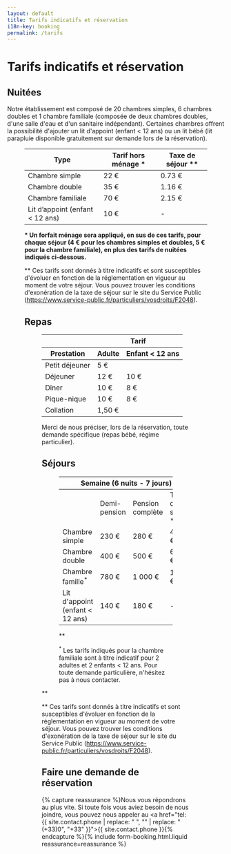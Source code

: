 ```yaml
---
layout: default
title: Tarifs indicatifs et réservation
i18n-key: booking
permalink: /tarifs
---
```

# Tarifs indicatifs et réservation

## Nuitées

Notre établissement est composé de 20 chambres simples, 6 chambres doubles et 1 chambre familiale (composée de deux chambres doubles, d'une salle d'eau et d'un sanitaire indépendant). Certaines chambres offrent la possibilité d'ajouter un lit d'appoint (enfant < 12 ans) ou un lit bébé (lit parapluie disponible gratuitement sur demande lors de la réservation). 

<figure>
    <table>
    <thead>
        <tr>
        <th>Type</th>
        <th class="price">Tarif hors ménage *</th>
        <th>Taxe de séjour **</th>
        </tr>
    </thead>
    <tbody>
        <tr>
        <td>Chambre simple</td>
        <td class="price">22 €</td>
        <td>0.73 €</td>
        </tr>
        <tr>
        <td>Chambre double</td>
        <td class="price">35 €</td>
        <td>1.16 €</td>
        </tr>
        <tr>
        <td>Chambre familiale</td>
        <td class="price">70 €</td>
        <td>2.15 €</td>
        </tr>
        <tr>
        <td>Lit d’appoint (enfant &lt; 12 ans)</td>
        <td class="price">10 €</td>
        <td> - </td>
        </tr>
    </tbody>
    </table>

**\* Un forfait ménage sera appliqué, en sus de ces tarifs, pour chaque séjour (4 € pour les chambres simples et doubles, 5 € pour la chambre familiale), en plus des tarifs de nuitées indiqués ci-dessous.**

** Ces tarifs sont donnés à titre indicatifs et sont susceptibles d'évoluer en fonction de la réglementation en vigueur au moment de votre séjour. Vous pouvez trouver les conditions d'exonération de la taxe de séjour sur le site du Service Public (https://www.service-public.fr/particuliers/vosdroits/F2048).

## Repas

<figure>
    <table>
    <thead>
        <tr>
        <th></th>
        <th colspan="2">Tarif</th>
        </tr>
        <tr>
        <th>Prestation</th>
        <th>Adulte</th>
        <th>Enfant < 12 ans</th>
        </tr>
    </thead>
    <tbody>
        <tr>
        <td>Petit déjeuner</td>
        <td colspan="2" class="price">5 €</td>
        </tr>
        <tr>
        <td>Déjeuner</td>
        <td class="price">12 €</td>
        <td class="price">10 €</td>
        </tr>
        <tr>
        <td>Dîner</td>
        <td class="price">10 €</td>
        <td class="price">8 €</td>
        </tr>
        <tr>
        <td>Pique-nique</td>
        <td class="price">10 €</td>
        <td class="price">8 €</td>
        </tr>
        <tr>
        <td>Collation</td>
        <td colspan="2" class="price">1,50 €</td>
        </tr>
    </tbody>
    </table>
    

Merci de nous préciser, lors de la réservation, toute demande spécifique (repas bébé, régime particulier). 

## Séjours

<figure>
    <table>
        <thead>
            <tr>
                <th colspan="5">Semaine (6 nuits - 7 jours)</th>
            </tr>
        </thead>
        <tbody>
            <tr>
                <td></td>
                <td>Demi-pension</td>
                <td>Pension complète</td>
                <td>Taxe de séjour **</td>
            </tr>
            <tr>
                <td>Chambre simple</td>
                <td class="price">230 €</td>
                <td class="price">280 €</td>
                <td class="price">4.38 €</td>
            </tr>
            <tr>
                <td>Chambre double</td>
                <td class="price">400 €</td>
                <td class="price">500 €</td>
                <td class="price">6.96 €</td>
            </tr>
            <tr>
                <td>Chambre famille<sup>*</sup></td>
                <td class="price">780 €</td>
                <td class="price">1 000 €</td>
                <td class="price">12.90 €</td>
            </tr>
            <tr>
                <td>Lit d'appoint (enfant < 12 ans)</td>
                <td class="price">140 €</td>
                <td class="price">180 €</td>
                <td class="price"> - </td>
            </tr>
        </tbody>
    </table>
   

 **<figcaption><sup>*</sup> Les tarifs indiqués pour la chambre familiale sont à titre indicatif pour 2 adultes et 2 enfants < 12 ans. Pour toute demande particulière, n'hésitez pas à nous contacter.</figcaption>
</figure>**

** Ces tarifs sont donnés à titre indicatifs et sont susceptibles d'évoluer en fonction de la réglementation en vigueur au moment de votre séjour. Vous pouvez trouver les conditions d'exonération de la taxe de séjour sur le site du Service Public (https://www.service-public.fr/particuliers/vosdroits/F2048).

## Faire une demande de réservation

{% capture reassurance %}Nous vous répondrons au plus vite. Si toute fois vous aviez besoin de nous joindre, vous pouvez nous appeler au <a href="tel:{{ site.contact.phone | replace: " ", "" | replace: "(+33)0", "+33" }}">{{ site.contact.phone }}</a>{% endcapture %}{% include form-booking.html.liquid reassurance=reassurance %}